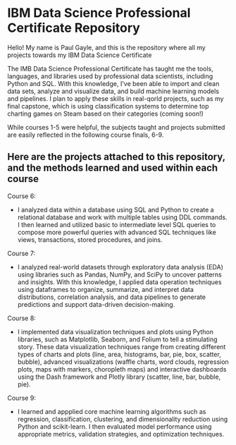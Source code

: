 # IBM Data Science Professional Certificate Repository

Hello! My name is Paul Gayle, and this is the repository where all my projects towards my IBM Data Science Certificate

The IMB Data Science Professional Certificate has taught me the tools, languages, and libraries used by professional data scientists, including Python and SQL. With this knowledge, I've been able to import and clean data sets, analyze and visualize data, and build machine learning models and pipelines. I plan to apply these skills in real-qorld projects, such as my final capstone, which is using classification systems to determine top charting games on Steam based on their categories (coming soon!) 

While courses 1-5 were helpful, the subjects taught and projects submitted are easily reflected in the following course finals, 6-9.

## Here are the projects attached to this repository, and the methods learned and used within each course
Course 6:
-  I analyzed data within a database using SQL and Python to create a relational database and work with multiple tables using DDL commands. I then learned and utilized basic to intermediate level SQL queries to compose more powerful queries with advanced SQL techniques like views, transactions, stored procedures, and joins.

Course 7:
- I analyzed real-world datasets through exploratory data analysis (EDA) using libraries such as Pandas, NumPy, and SciPy to uncover patterns and insights. With this knowledge, I applied data operation techniques using dataframes to organize, summarize, and interpret data distributions, correlation analysis, and data pipelines to generate predictions and support data-driven decision-making.

Course 8:
- I implemented data visualization techniques and plots using Python libraries, such as Matplotlib, Seaborn, and Folium to tell a stimulating story. These data visualization techniques range from creating different types of charts and plots (line, area, histograms, bar, pie, box, scatter, bubble), advanced visualizations (waffle charts, word clouds, regression plots, maps with markers, choropleth maps) and interactive dashboards using the Dash framework and Plotly library (scatter, line, bar, bubble, pie).

Course 9:
- I learned and appplied core machine learning algorithms such as regression, classification, clustering, and dimensionality reduction using Python and scikit-learn. I then evaluated model performance using appropriate metrics, validation strategies, and optimization techniques. 
